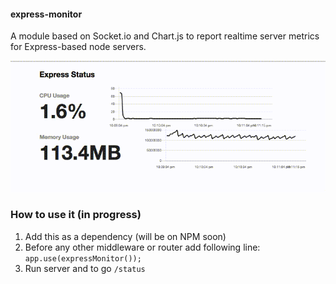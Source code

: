 #### express-monitor
A module based on Socket.io and Chart.js to report realtime server metrics for Express-based node servers.

![Monitoring Page](/out.gif?raw=true "Monitoring Page")

### How to use it (in progress)
1. Add this as a dependency (will be on NPM soon)
2. Before any other middleware or router add following line: 
`app.use(expressMonitor());`
3. Run server and to go `/status`

